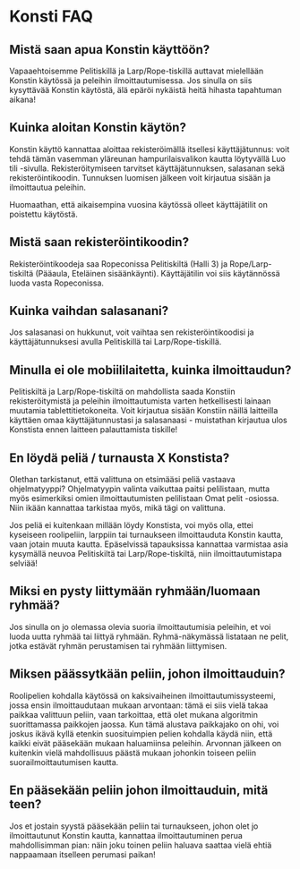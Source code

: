 # Konsti FAQ

## Mistä saan apua Konstin käyttöön?

Vapaaehtoisemme Pelitiskillä ja Larp/Rope-tiskillä auttavat mielellään Konstin käytössä ja peleihin ilmoittautumisessa. Jos sinulla on siis kysyttävää Konstin käytöstä, älä epäröi nykäistä heitä hihasta tapahtuman aikana!

## Kuinka aloitan Konstin käytön?

Konstin käyttö kannattaa aloittaa rekisteröimällä itsellesi käyttäjätunnus: voit tehdä tämän vasemman yläreunan hampurilaisvalikon kautta löytyvällä Luo tili -sivulla. Rekisteröitymiseen tarvitset käyttäjätunnuksen, salasanan sekä rekisteröintikoodin. Tunnuksen luomisen jälkeen voit kirjautua sisään ja ilmoittautua peleihin.

Huomaathan, että aikaisempina vuosina käytössä olleet käyttäjätilit on poistettu käytöstä.

## Mistä saan rekisteröintikoodin?

Rekisteröintikoodeja saa Ropeconissa Pelitiskiltä (Halli 3) ja Rope/Larp-tiskiltä (Pääaula, Eteläinen sisäänkäynti). Käyttäjätilin voi siis käytännössä luoda vasta Ropeconissa.

## Kuinka vaihdan salasanani?

Jos salasanasi on hukkunut, voit vaihtaa sen rekisteröintikoodisi ja käyttäjätunnuksesi avulla Pelitiskillä tai Larp/Rope-tiskillä.

## Minulla ei ole mobiililaitetta, kuinka ilmoittaudun?

Pelitiskiltä ja Larp/Rope-tiskiltä on mahdollista saada Konstiin rekisteröitymistä ja peleihin ilmoittautumista varten hetkellisesti lainaan muutamia tablettitietokoneita. Voit kirjautua sisään Konstiin näillä laitteilla käyttäen omaa käyttäjätunnustasi ja salasanaasi - muistathan kirjautua ulos Konstista ennen laitteen palauttamista tiskille!

## En löydä peliä / turnausta X Konstista?

Olethan tarkistanut, että valittuna on etsimääsi peliä vastaava ohjelmatyyppi? Ohjelmatyypin valinta vaikuttaa paitsi pelilistaan, mutta myös esimerkiksi omien ilmoittautumisten pelilistaan Omat pelit -osiossa. Niin ikään kannattaa tarkistaa myös, mikä tägi on valittuna.

Jos peliä ei kuitenkaan millään löydy Konstista, voi myös olla, ettei kyseiseen roolipeliin, larppiin tai turnaukseen ilmoittauduta Konstin kautta, vaan jotain muuta kautta. Epäselvissä tapauksissa kannattaa varmistaa asia kysymällä neuvoa Pelitiskiltä tai Larp/Rope-tiskiltä, niin ilmoittautumistapa selviää!

## Miksi en pysty liittymään ryhmään/luomaan ryhmää?

Jos sinulla on jo olemassa olevia suoria ilmoittautumisia peleihin, et voi luoda uutta ryhmää tai liittyä ryhmään. Ryhmä-näkymässä listataan ne pelit, jotka estävät ryhmän perustamisen tai ryhmään liittymisen.

## Miksen päässytkään peliin, johon ilmoittauduin?

Roolipelien kohdalla käytössä on kaksivaiheinen ilmoittautumissysteemi, jossa ensin ilmoittaudutaan mukaan arvontaan: tämä ei siis vielä takaa paikkaa valittuun peliin, vaan tarkoittaa, että olet mukana algoritmin suorittamassa paikkojen jaossa. Kun tämä alustava paikkajako on ohi, voi joskus ikävä kyllä etenkin suosituimpien pelien kohdalla käydä niin, että kaikki eivät pääsekään mukaan haluamiinsa peleihin. Arvonnan jälkeen on kuitenkin vielä mahdollisuus päästä mukaan johonkin toiseen peliin suorailmoittautumisen kautta.

## En pääsekään peliin johon ilmoittauduin, mitä teen?

Jos et jostain syystä pääsekään peliin tai turnaukseen, johon olet jo ilmoittautunut Konstin kautta, kannattaa ilmoittautuminen perua mahdollisimman pian: näin joku toinen peliin haluava saattaa vielä ehtiä nappaamaan itselleen perumasi paikan!
